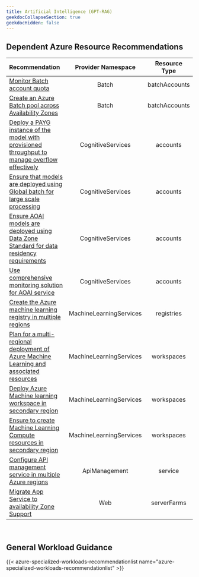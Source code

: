```yaml
---
title: Artificial Intelligence (GPT-RAG)
geekdocCollapseSection: true
geekdocHidden: false
---
```


## Dependent Azure Resource Recommendations

| Recommendation                                                                                                                                                                                                                                                                              | Provider Namespace | Resource Type |
| :------------------------------------------------------------------------------------------------------------------------------------------------------------------------------------------------------------------------------------------------------------------------------------------ | :----------------: | :-----------: |
| [Monitor Batch account quota](../../../Azure-Proactive-Resiliency-Library-v2/azure-resources/Batch/batchAccounts/#monitor-batch-account-quota)                                                                                                                                              |       Batch        | batchAccounts |
| [Create an Azure Batch pool across Availability Zones](../../../Azure-Proactive-Resiliency-Library-v2/azure-resources/Batch/batchAccounts/#create-an-azure-batch-pool-across-availability-zones)                                                                                            |       Batch        | batchAccounts |
| [Deploy a PAYG instance of the model with provisioned throughput to manage overflow effectively](../../../Azure-Proactive-Resiliency-Library-v2/azure-resources/CognitiveServices/accounts/#deploy-a-PAYG-instance-of-the-model-with-provisioned-throughput-to-manage-overflow-effectively) | CognitiveServices  |   accounts    |
| [Ensure that models are deployed using Global batch for large scale processing](../../../Azure-Proactive-Resiliency-Library-v2/azure-resources/CognitiveServices/accounts/#ensure-that-models-are-deployed-using-global-batch-for-large-scale-processing)                                   | CognitiveServices  |   accounts    |
| [Ensure AOAI models are deployed using Data Zone Standard for data residency requirements](../../../Azure-Proactive-Resiliency-Library-v2/azure-resources/CognitiveServices/accounts/#ensure-aoai-models-are-deployed-using-data-zone-standard-for-data-residency-requirements)             | CognitiveServices  |   accounts    |
| [Use comprehensive monitoring solution for AOAI service](../../../Azure-Proactive-Resiliency-Library-v2/azure-resources/CognitiveServices/accounts/#Use-comprehensive-monitoring-solution-for-AOAI-service)             | CognitiveServices  |   accounts    |
| [Create the Azure machine learning registry in multiple regions](../../../Azure-Proactive-Resiliency-Library-v2/azure-resources/MachineLearningServices/registries/#create-the-azure-machine-learning-registry-in-multiple-regions)             | MachineLearningServices  |   registries    |
| [Plan for a multi-regional deployment of Azure Machine Learning and associated resources](../../../Azure-Proactive-Resiliency-Library-v2/azure-resources/MachineLearningServices/workspaces/#plan-for-a-multi-regional-deployment-of-azure-machine-learning-and-associated-resources)             | MachineLearningServices  |   workspaces    |
| [Deploy Azure Machine learning workspace in secondary region](../../../Azure-Proactive-Resiliency-Library-v2/azure-resources/MachineLearningServices/workspaces/#deploy-azure-machine-learning-workspace-in-secondary-region)             | MachineLearningServices  |   workspaces    |
| [Ensure to create Machine Learning Compute resources in secondary region](../../../Azure-Proactive-Resiliency-Library-v2/azure-resources/MachineLearningServices/workspaces/#ensure-to-create-machine-learning-compute-resources-in-secondary-region)             | MachineLearningServices  |   workspaces    |
| [Configure API management service in multiple Azure regions](../../../Azure-Proactive-Resiliency-Library-v2/azure-resources/ApiManagement/service/#configure-api-management-service-in-multiple-azure-regions)             | ApiManagement  |   service    |
| [Migrate App Service to availability Zone Support](../../../Azure-Proactive-Resiliency-Library-v2/azure-resources/Web/serverFarms/#migrate-app-service-to-availability-zone-support)             | Web            | serverFarms  |
<br>

## General Workload Guidance

{{< azure-specialized-workloads-recommendationlist name="azure-specialized-workloads-recommendationlist" >}}
